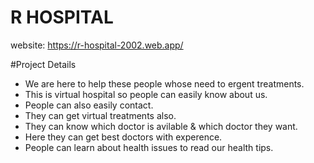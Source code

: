 # R HOSPITAL

website: https://r-hospital-2002.web.app/

#Project Details
* We are here to help these people whose need to ergent treatments.
* This is virtual hospital so people can easily know about us.
* People can also easily contact. 
* They can get virtual treatments also.
* They can know which doctor is avilable & which doctor they want.
* Here they can get best doctors with experence.
* People can learn about health issues to read our health tips.